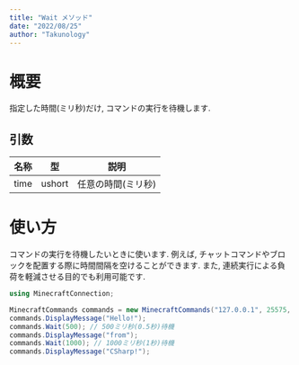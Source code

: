 ```yaml
---
title: "Wait メソッド"
date: "2022/08/25"
author: "Takunology"
---
```


# 概要
指定した時間(ミリ秒)だけ, コマンドの実行を待機します.

## 引数
|名称|型|説明|
|--|--|--|
|time|ushort|任意の時間(ミリ秒)|

# 使い方
コマンドの実行を待機したいときに使います. 例えば, チャットコマンドやブロックを配置する際に時間間隔を空けることができます. また, 連続実行による負荷を軽減させる目的でも利用可能です.

```cs
using MinecraftConnection;

MinecraftCommands commands = new MinecraftCommands("127.0.0.1", 25575, "minecraft");
commands.DisplayMessage("Hello!");
commands.Wait(500); // 500ミリ秒(0.5秒)待機
commands.DisplayMessage("from");
commands.Wait(1000); // 1000ミリ秒(1秒)待機
commands.DisplayMessage("CSharp!");
```
